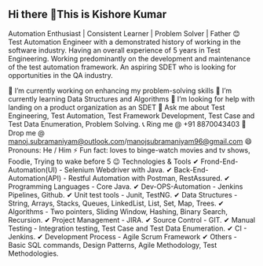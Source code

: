 ## Hi there 👋This is Kishore Kumar
Automation Enthusiast | Consistent Learner | Problem Solver | Father 😊
Test Automation Engineer with a demonstrated history of working in the software industry. Having an overall experience of 5 years in Test Engineering. Working predominantly on the development and maintenance of the test automation framework.
An aspiring SDET who is looking for opportunities in the QA industry.

🔭 I’m currently working on enhancing my problem-solving skills
🌱 I’m currently learning Data Structures and Algorithms
🤔 I’m looking for help with landing on a product organization as an SDET
💬 Ask me about Test Engineering, Test Automation, Test Framework Development, Test Case and Test Data Enumeration, Problem Solving.
📞 Ring me @ +91 8870043403
📧 Drop me @ manoj.subramaniyam@outlook.com/manojsubramaniyam96@gmail.com
😄 Pronouns: He / Him
⚡ Fun fact: loves to binge-watch movies and tv shows, Foodie, Trying to wake before 5 😉
Technologies & Tools
✔ Frond-End-Automation(UI) - Selenium Webdriver with Java.
✔ Back-End-Automation(API) - Restful Automation with Postman, RestAssured.
✔ Programming Languages - Core Java.
✔ Dev-OPS-Automation - Jenkins Pipelines, Github.
✔ Unit test tools - Junit, TestNG.
✔ Data Structures - String, Arrays, Stacks, Queues, LinkedList, List, Set, Map, Trees.
✔ Algorithms - Two pointers, Sliding Window, Hashing, Binary Search, Recursion.
✔ Project Management - JIRA.
✔ Source Control - GIT.
✔ Manual Testing - Integration testing, Test Case and Test Data Enumeration.
✔ CI - Jenkins.
✔ Development Process - Agile Scrum Framework
✔ Others - Basic SQL commands, Design Patterns, Agile Methodology, Test Methodologies.



